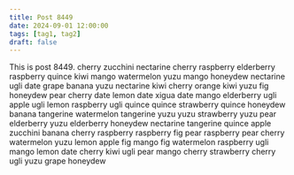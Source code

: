 ```yaml
---
title: Post 8449
date: 2024-09-01 12:00:00
tags: [tag1, tag2]
draft: false
---
```

This is post 8449.
cherry
zucchini
nectarine
cherry
raspberry
elderberry
raspberry
quince
kiwi
mango
watermelon
yuzu
mango
honeydew
nectarine
ugli
date
grape
banana
yuzu
nectarine
kiwi
cherry
orange
kiwi
yuzu
fig
honeydew
pear
cherry
date
lemon
date
xigua
date
mango
elderberry
ugli
apple
ugli
lemon
raspberry
ugli
quince
quince
strawberry
quince
honeydew
banana
tangerine
watermelon
tangerine
yuzu
yuzu
strawberry
yuzu
pear
elderberry
yuzu
elderberry
honeydew
nectarine
tangerine
quince
apple
zucchini
banana
cherry
raspberry
raspberry
fig
pear
raspberry
pear
cherry
watermelon
yuzu
lemon
apple
fig
mango
fig
watermelon
raspberry
ugli
mango
lemon
date
cherry
kiwi
ugli
pear
mango
cherry
strawberry
cherry
ugli
yuzu
grape
honeydew
